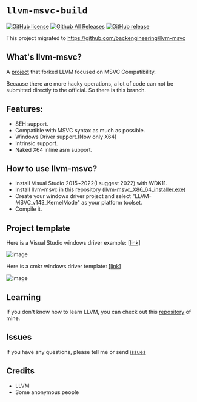 
# `llvm-msvc-build`

[![GitHub license](https://img.shields.io/github/license/NewWorldComingSoon/llvm-msvc-build)](https://github.com/NewWorldComingSoon/llvm-msvc-build/blob/main/LICENSE)
[![Github All Releases](https://img.shields.io/github/downloads/NewWorldComingSoon/llvm-msvc-build/total.svg)](https://github.com/NewWorldComingSoon/llvm-msvc-build/releases) 
[![GitHub release](https://img.shields.io/github/release/NewWorldComingSoon/llvm-msvc-build.svg)](https://github.com/NewWorldComingSoon/llvm-msvc-build/releases) 

This project migrated to https://github.com/backengineering/llvm-msvc

## What's llvm-msvc?
A [project](https://github.com/NewWorldComingSoon/llvm-msvc) that forked LLVM focused on MSVC Compatibility.

Because there are more hacky operations, a lot of code can not be submitted directly to the official. So there is this branch.

## Features:
- SEH support.
- Compatible with MSVC syntax as much as possible.
- Windows Driver support.(Now only X64)
- Intrinsic support.
- Naked X64 inline asm support.

## How to use llvm-msvc?
- Install Visual Studio 2015~2022(I suggest 2022) with WDK11.
- Install llvm-msvc in this repository ([llvm-msvc_X86_64_installer.exe](https://github.com/NewWorldComingSoon/llvm-msvc-build/releases))
- Create your windows driver project and select "LLVM-MSVC_v143_KernelMode" as your platform toolset.
- Compile it.

## Project template
Here is a Visual Studio windows driver example: [[link]](https://github.com/gmh5225/LLVMWindowsDriverTest)

![image](https://github.com/NewWorldComingSoon/llvm-msvc-build/blob/main/LLVMDriverTest.png)


Here is a cmkr windows driver template: [[link]](https://github.com/NewWorldComingSoon/llvm-msvc-windows-driver-template)

![image](https://github.com/NewWorldComingSoon/llvm-msvc-build/assets/13917777/2da39155-1232-4cc4-9ce1-f35d08d2a685)


## Learning
If you don't know how to learn LLVM, you can check out this [repository](https://github.com/gmh5225/awesome-llvm-security) of mine.

## Issues
If you have any questions, please tell me or send [issues](https://github.com/NewWorldComingSoon/llvm-msvc-issues/issues)

## Credits
- LLVM
- Some anonymous people


